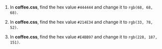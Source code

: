 1. In **coffee.css**, find the hex value `#444444` and change it to `rgb(68, 68, 68)`.

2. In **coffee.css**, find the hex value `#214E34` and change it to `rgb(33, 78, 52)`.

3. In **coffee.css**, find the hex value `#E4BB97` and change it to `rgb(228, 187, 151)`.

